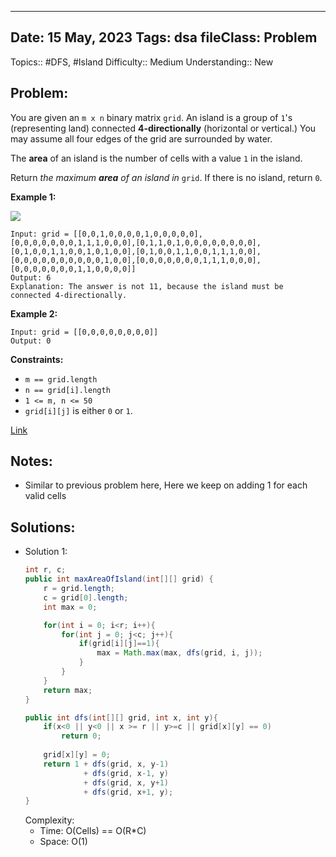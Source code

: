 
---
Date: 15 May, 2023
Tags: dsa
fileClass: Problem
---
Topics:: #DFS, #Island
Difficulty::  Medium
Understanding:: New
## Problem: 
 You are given an `m x n` binary matrix `grid`. An island is a group of `1`'s (representing land) connected **4-directionally** (horizontal or vertical.) You may assume all four edges of the grid are surrounded by water.

The **area** of an island is the number of cells with a value `1` in the island.

Return _the maximum **area** of an island in_ `grid`. If there is no island, return `0`.

**Example 1:**

![](https://assets.leetcode.com/uploads/2021/05/01/maxarea1-grid.jpg)

	Input: grid = [[0,0,1,0,0,0,0,1,0,0,0,0,0],[0,0,0,0,0,0,0,1,1,1,0,0,0],[0,1,1,0,1,0,0,0,0,0,0,0,0],[0,1,0,0,1,1,0,0,1,0,1,0,0],[0,1,0,0,1,1,0,0,1,1,1,0,0],[0,0,0,0,0,0,0,0,0,0,1,0,0],[0,0,0,0,0,0,0,1,1,1,0,0,0],[0,0,0,0,0,0,0,1,1,0,0,0,0]]
	Output: 6
	Explanation: The answer is not 11, because the island must be connected 4-directionally.

**Example 2:**

	Input: grid = [[0,0,0,0,0,0,0,0]]
	Output: 0

**Constraints:**

- `m == grid.length`
- `n == grid[i].length`
- `1 <= m, n <= 50`
- `grid[i][j]` is either `0` or `1`.

[Link]( https://leetcode.com/problems/max-area-of-island/)

## Notes: 
- Similar to previous problem here, Here we keep on adding 1 for each valid cells

## Solutions: 

- Solution 1: 
	```java
	int r, c;
    public int maxAreaOfIsland(int[][] grid) {
        r = grid.length;
        c = grid[0].length;
        int max = 0;

        for(int i = 0; i<r; i++){
            for(int j = 0; j<c; j++){
                if(grid[i][j]==1){
                    max = Math.max(max, dfs(grid, i, j));
                }
            }
        }
        return max;
    }

    public int dfs(int[][] grid, int x, int y){
        if(x<0 || y<0 || x >= r || y>=c || grid[x][y] == 0)
            return 0;
        
        grid[x][y] = 0;
        return 1 + dfs(grid, x, y-1)
                 + dfs(grid, x-1, y)
                 + dfs(grid, x, y+1)
                 + dfs(grid, x+1, y);
    }
	
	```
	Complexity: 
	- Time: O(Cells) == O(R\*C)
	- Space: O(1)

